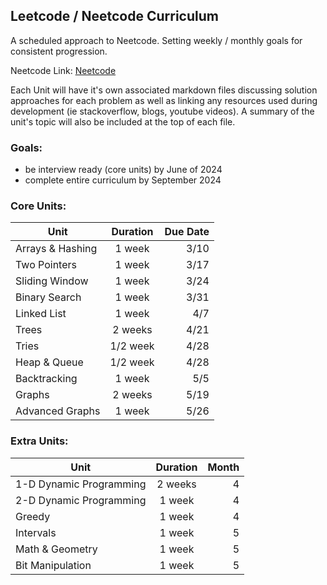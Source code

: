 ## Leetcode / Neetcode Curriculum

A scheduled approach to Neetcode. Setting weekly / monthly goals for consistent progression.

Neetcode Link: [Neetcode](https://neetcode.io/practice)

Each Unit will have it's own associated markdown files discussing solution approaches for each problem as well as linking any resources used during development (ie stackoverflow, blogs, youtube videos). A summary of the unit's topic will also be included at the top of each file.

### Goals:
- be interview ready (core units) by June of 2024
- complete entire curriculum by September 2024

### Core Units:
| Unit              | Duration  | Due Date  |
| ----------------- | :-------: | ----:     |
| Arrays & Hashing  | 1 week    | 3/10      |
| Two Pointers      | 1 week    | 3/17      |
| Sliding Window    | 1 week    | 3/24      |
| Binary Search     | 1 week    | 3/31      |
| Linked List       | 1 week    | 4/7       |
| Trees             | 2 weeks   | 4/21      |
| Tries             | 1/2 week  | 4/28      |
| Heap & Queue      | 1/2 week  | 4/28      |
| Backtracking      | 1 week    | 5/5       |
| Graphs            | 2 weeks   | 5/19      |
| Advanced Graphs   | 1 week    | 5/26      |


### Extra Units:
| Unit              | Duration  | Month |
| ----------------- | :-------: | ----: |
| 1-D Dynamic Programming   | 2 weeks   | 4     |
| 2-D Dynamic Programming   | 1 week    | 4     |
| Greedy                    | 1 week    | 4     |
| Intervals                 | 1 week    | 5     |
| Math & Geometry           | 1 week    | 5     |
| Bit Manipulation          | 1 week    | 5     |